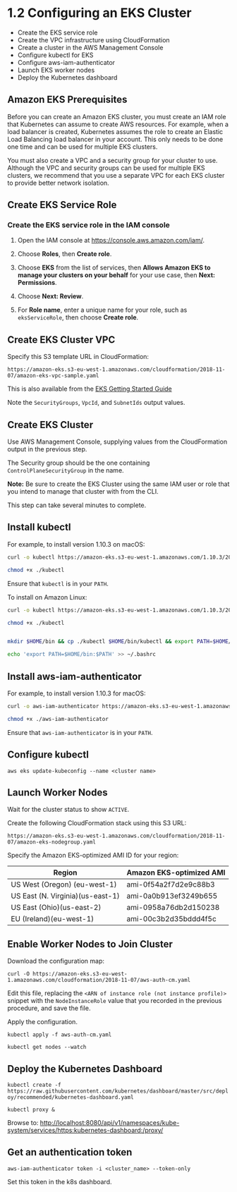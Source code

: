 # 1.2 Configuring an EKS Cluster

- Create the EKS service role
- Create the VPC infrastructure using CloudFormation
- Create a cluster in the AWS Management Console
- Configure kubectl for EKS
- Configure aws-iam-authenticator
- Launch EKS worker nodes
- Deploy the Kubernetes dashboard

## Amazon EKS Prerequisites

Before you can create an Amazon EKS cluster, you must create an IAM role that Kubernetes can assume to create AWS resources. For example, when a load balancer is created, Kubernetes assumes the role to create an Elastic Load Balancing load balancer in your account. This only needs to be done one time and can be used for multiple EKS clusters.

You must also create a VPC and a security group for your cluster to use. Although the VPC and security groups can be used for multiple EKS clusters, we recommend that you use a separate VPC for each EKS cluster to provide better network isolation.

## Create EKS Service Role

### Create the EKS service role in the IAM console

1. Open the IAM console at [https://console\.aws\.amazon\.com/iam/](https://console.aws.amazon.com/iam/)\.

1. Choose **Roles**, then **Create role**\.

1. Choose **EKS** from the list of services, then **Allows Amazon EKS to manage your clusters on your behalf** for your use case, then **Next: Permissions**\.

1. Choose **Next: Review**\.

1. For **Role name**, enter a unique name for your role, such as `eksServiceRole`, then choose **Create role**\.

## Create EKS Cluster VPC

Specify this S3 template URL in CloudFormation:

`https://amazon-eks.s3-eu-west-1.amazonaws.com/cloudformation/2018-11-07/amazon-eks-vpc-sample.yaml`

This is also available from the [EKS Getting Started Guide](https://docs.aws.amazon.com/eks/latest/userguide/getting-started.html#vpc-create)

Note the `SecurityGroups`, `VpcId`, and `SubnetIds` output values.

## Create EKS Cluster

Use AWS Management Console, supplying values from the CloudFormation output in the previous step.

The Security group should be the one containing `ControlPlaneSecurityGroup` in the name.

**Note:** Be sure to create the EKS Cluster using the same IAM user or role that you intend to manage that cluster with from the CLI.

This step can take several minutes to complete.

## Install kubectl

For example, to install version 1.10.3 on macOS:

```sh
curl -o kubectl https://amazon-eks.s3-eu-west-1.amazonaws.com/1.10.3/2018-07-26/bin/darwin/amd64/kubectl

chmod +x ./kubectl
```

Ensure that `kubectl` is in your `PATH`.

To install on Amazon Linux:

```bash
curl -o kubectl https://amazon-eks.s3-eu-west-1.amazonaws.com/1.10.3/2018-07-26/bin/linux/amd64/kubectl

chmod +x ./kubectl


mkdir $HOME/bin && cp ./kubectl $HOME/bin/kubectl && export PATH=$HOME/bin:$PATH

echo 'export PATH=$HOME/bin:$PATH' >> ~/.bashrc
```

## Install aws-iam-authenticator

For example, to install version 1.10.3 for macOS:

```sh
curl -o aws-iam-authenticator https://amazon-eks.s3-eu-west-1.amazonaws.com/1.10.3/2018-07-26/bin/darwin/amd64/aws-iam-authenticator

chmod +x ./aws-iam-authenticator
```

Ensure that `aws-iam-authenticator` is in your `PATH`.

## Configure kubectl

`aws eks update-kubeconfig --name <cluster name>`

## Launch Worker Nodes

Wait for the cluster status to show `ACTIVE`.

Create the following CloudFormation stack using this S3 URL:

`https://amazon-eks.s3-eu-west-1.amazonaws.com/cloudformation/2018-11-07/amazon-eks-nodegroup.yaml`

Specify the Amazon EKS-optimized AMI ID for your region:

| Region                           | Amazon EKS-optimized AMI |
| -------------------------------- | ------------------------ |
| US West (Oregon) (eu-west-1)     | ami-0f54a2f7d2e9c88b3    |
| US East (N. Virginia)(us-east-1) | ami-0a0b913ef3249b655    |
| US East (Ohio)(us-east-2)        | ami-0958a76db2d150238    |
| EU (Ireland)(eu-west-1)          | ami-00c3b2d35bddd4f5c    |

## Enable Worker Nodes to Join Cluster

Download the configuration map:

`curl -O https://amazon-eks.s3-eu-west-1.amazonaws.com/cloudformation/2018-11-07/aws-auth-cm.yaml`

Edit this file, replacing the `<ARN of instance role (not instance profile)> ` snippet with the `NodeInstanceRole` value that you recorded in the previous procedure, and save the file.

Apply the configuration.

`kubectl apply -f aws-auth-cm.yaml`

`kubectl get nodes --watch`

## Deploy the Kubernetes Dashboard

`kubectl create -f https://raw.githubusercontent.com/kubernetes/dashboard/master/src/deploy/recommended/kubernetes-dashboard.yaml`

`kubectl proxy &`

Browse to: <http://localhost:8080/api/v1/namespaces/kube-system/services/https:kubernetes-dashboard:/proxy/>

## Get an authentication token

`aws-iam-authenticator token -i <cluster_name> --token-only`

Set this token in the k8s dashboard.
